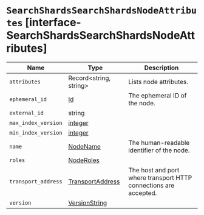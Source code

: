 # `SearchShardsSearchShardsNodeAttributes` [interface-SearchShardsSearchShardsNodeAttributes]

| Name | Type | Description |
| - | - | - |
| `attributes` | Record<string, string> | Lists node attributes. |
| `ephemeral_id` | [Id](./Id.md) | The ephemeral ID of the node. |
| `external_id` | string | &nbsp; |
| `max_index_version` | [integer](./integer.md) | &nbsp; |
| `min_index_version` | [integer](./integer.md) | &nbsp; |
| `name` | [NodeName](./NodeName.md) | The human-readable identifier of the node. |
| `roles` | [NodeRoles](./NodeRoles.md) | &nbsp; |
| `transport_address` | [TransportAddress](./TransportAddress.md) | The host and port where transport HTTP connections are accepted. |
| `version` | [VersionString](./VersionString.md) | &nbsp; |
